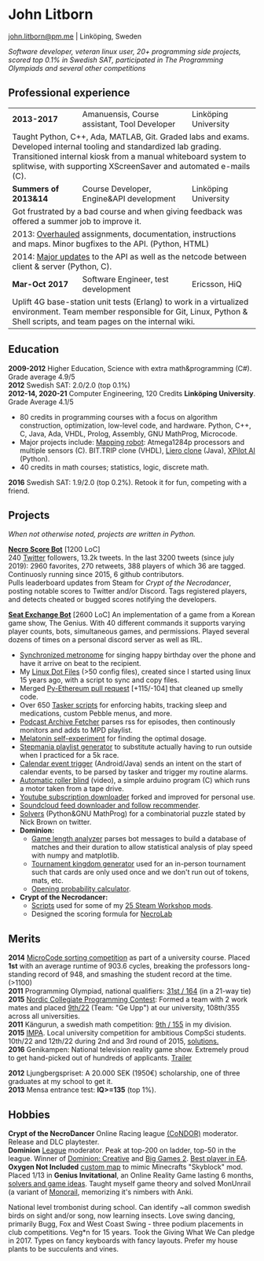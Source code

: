 # John Litborn
john.litborn@pm.me | Linköping, Sweden

*Software developer, veteran linux user, 20+ programming side projects, scored top 0.1\% in Swedish SAT, participated in The Programming Olympiads and several other competitions*

## Professional experience
<table align="center">
    <tr>
        <td><b>2013-2017</b></td>
        <td>Amanuensis, Course assistant, Tool Developer</td>
        <td>Linköping University</td>
    </tr>
    <tr>
        <td colspan="3">Taught Python, C++, Ada, MATLAB, Git. Graded labs and exams. Developed internal tooling and standardized lab grading. Transitioned internal kiosk from a manual whiteboard system to splitwise, with supporting XScreenSaver and automated e-mails (C).</td>
    </tr>
    <tr>
        <td><b>Summers of 2013&14</b></td>
        <td>Course Developer, Engine&API development</td>
        <td>Linköping University</td>
    </tr>
<tr><td colspan="3">
Got frustrated by a bad course and when giving feedback was offered a summer job to improve it.
</tr></td>
<tr><td colspan="3">
2013: <a href="https://github.com/jakkdl/TDDD63-course-content">Overhauled</a> assignments, documentation, instructions and maps. Minor bugfixes to the API. (Python, HTML)
</tr></td>
<tr><td colspan="3">
2014: <a href="https://github.com/jakkdl/XPilot-AI\_LiU\_fork">Major updates</a> to the API as well as the netcode between client & server (Python, C).
</tr></td>
    <tr>
        <td><b>Mar-Oct 2017</b></td>
        <td>Software Engineer, test development</td>
        <td>Ericsson, HiQ</td>
    </tr>
<tr><td colspan="3">
Uplift 4G base-station unit tests (Erlang) to work in a virtualized environment. Team member responsible for Git, Linux, Python & Shell scripts, and team pages on the internal wiki.
</tr></td>
</table>

## Education
**2009-2012** Higher Education, Science with extra math&programming (C#). Grade average 4.9/5   
**2012** Swedish SAT: 2.0/2.0 (top 0.1\%)  
**2012-14, 2020-21** Computer Engineering, 120 Credits **Linköping University**. Grade Average 4.1/5  
* 80 credits in programming courses with a focus on algorithm construction, optimization, low-level code, and hardware. Python, C++, C, Java, Ada, VHDL, Prolog, Assembly, GNU MathProg, Microcode.  
* Major projects include: [Mapping robot](https://github.com/jakkdl/TSEA29_mapping_robot): Atmega1284p processors and multiple sensors \(C\). BIT.TRIP clone (VHDL), [Liero clone](https://github.com/jakkdl/TDDC69-Kasfeq) (Java), [XPilot AI](https://github.com/jakkdl/TDDD63-XPilot-AI) (Python).
* 40 credits in math courses; statistics, logic, discrete math.

**2016** Swedish SAT: 1.9/2.0 (top 0.2\%). Retook it for fun, competing with a friend.

## Projects
*When not otherwise noted, projects are written in Python.*  

[**Necro Score Bot**](https://github.com/jakkdl/necro\_score\_bot) [1200 LoC]  
240 [Twitter](https://twitter.com/necro\_score\_bot) followers, 13.2k tweets. In the last 3200 tweets (since july 2019): 2960 favorites, 270 retweets, 388 players of which 36 are tagged. <!--- ids 1530685368592388096 to 1148623206426787840-->
Continuosly running since 2015, 6 github contributors.  
Pulls leaderboard updates from Steam for *Crypt of the Necrodancer*, posting notable scores to Twitter and/or Discord.
Tags registered players, and detects cheated or bugged scores notifying the developers.

[**Seat Exchange Bot**](https://github.com/jakkdl/seat\_exchange)  [2600 LoC]
An implementation of a game from a Korean game show, The Genius.
With 40 different commands it supports varying player counts, bots, simultaneous games, and permissions.
Played several dozens of times on a personal discord server as well as IRL.

* [Synchronized metronome](https://github.com/jakkdl/random/blob/master/synchronized\_metronome.py) for singing happy birthday over the phone and have it arrive on beat to the recipient.
* My [Linux Dot Files](https://github.com/jakkdl/dotfiles) (>50 config files), created since I started using linux 15 years ago, with a script to sync and copy files.
* Merged [Py-Ethereum pull request](https://github.com/ethereum/py-evm/pull/290) [+115/-104] that cleaned up smelly code.
* Over 650 [Tasker scripts](https://github.com/jakkdl/Tasker/) for enforcing habits, tracking sleep and medications, custom Pebble menus, and more.
* [Podcast Archive Fetcher](https://github.com/jakkdl/random/blob/master/podcast\_archive\_mode.py) parses rss for episodes, then continously monitors and adds to MPD playlist.
* [Melatonin self-experiment](https://github.com/jakkdl/calendar_statistics) for finding the optimal dosage.
* [Stepmania playlist generator](https://github.com/jakkdl/random/blob/master/stepmania\_mixtape.py) to substitute actually having to run outside when I practiced for a 5k race.
* [Calendar event trigger](https://github.com/jakkdl/routine\_trigger) (Android/Java) sends an intent on the start of calendar events, to be parsed by tasker and trigger my routine alarms.
* [Automatic roller blind](https://vimeo.com/manage/videos/229001221) (video), a simple arduino program \(C\) which runs a motor taken from a tape drive.
* [Youtube subscription downloader](https://github.com/jakkdl/youtube-dlp-subscriptions) forked and improved for personal use.
* [Soundcloud feed downloader and follow recommender](https://github.com/jakkdl/soundcloud_scripts).
* [Solvers](https://gist.github.com/jakkdl/cfccaa2511a3e84ecc0d8fb1f2cf3e7e) (Python&GNU MathProg) for a combinatorial puzzle stated by Nick Brown on twitter.
* **Dominion:** 
  * [Game length analyzer](https://github.com/jakkdl/dominion\_game\_length) parses bot messages to build a database of matches and their duration to allow statistical analysis of play speed with numpy and matplotlib.
  * [Tournament kingdom generator](https://github.com/jakkdl/dominion\_tournament\_tools) used for an in-person tournament such that cards are only used once and we don't run out of tokens, mats, etc.
  * [Opening probability calculator](https://github.com/jakkdl/random/blob/master/dominion\_openings.py).
* **Crypt of the Necrodancer:**
  * [Scripts](https://github.com/jakkdl/Crypt_of_the_NecroDancer_mods) used for some of my [25 Steam Workshop mods](https://steamcommunity.com/profiles/76561198074553183/myworkshopfiles/?appid=247080).
  * Designed the scoring formula for [NecroLab](https://necrolab.com/)

## Merits
**2014** [MicroCode sorting competition](https://www.isy.liu.se/en/edu/kurs/TSEA83/laboration/lab\_mikro.html) as part of a university course. Placed **1st** with an average runtime of 903.6 cycles, breaking the professors long-standing record of 948, and smashing the student record at the time. (>1100)  
**2011** Programming Olympiad, national qualifiers: [31st / 164](https://progolymp.se/2011/skolkval/resultat-mer) (in a 21-way tie)  
**2015** [Nordic Collegiate Programming Contest](https://nordic.icpc.io/): Formed a team with 2 work mates and placed [9th/22](https://ncpc15.kattis.com/standings?filter=352) (Team: "Ge Upp") at our university, 108th/355 across all universities.  
**2011** Kängurun, a swedish math competition: [9th / 155](http://ncm.gu.se/2005) in my division.  
**2015** [IMPA](https://www.ida.liu.se/projects/impa/new/). Local university competition for ambitious CompSci students. 10th/22 and 12th/22 during 2nd and 3rd round of 2015, [solutions.](https://github.com/jakkdl/online_coding_problems)  
**2016** Genikampen: National television reality game show. Extremely proud to get hand-picked out of hundreds of applicants. [Trailer](https://www.youtube.com/watch?v=3DFU\_3bgWtrS8)

**2012** Ljungbergspriset: A 20.000 SEK (1950€) scholarship, one of three graduates at my school to get it.  
**2013** Mensa entrance test: **IQ>=135** (top 1\%). 

## Hobbies
**Crypt of the NecroDancer** Online Racing league [(CoNDOR)](https://condor.live/) moderator. Release and DLC playtester.  
**Dominion** [League](https://dominionleague.org) moderator. Peak at top-200 on ladder, top-50 in the league. Winner of [Dominion: Creative](https://www.youtube.com/watch?v=xGnn6WoPi-c) and [Big Games 2](https://www.youtube.com/watch?v=dRprh77drV0). [Best player in EA](https://twitter.com/LinchZhang/status/1520843927661813760).  
**Oxygen Not Included** [custom map](https://github.com/jakkdl/Oxygen-Not-Included\_Mods) to mimic Minecrafts "Skyblock" mod.  
Placed 1/13 in **Genius Invitational**, an Online Reality Game lasting 6 months, [solvers and game ideas](https://github.com/jakkdl/The_Genius).
Taught myself game theory and solved MonUnrail (a variant of [Monorail](https://the-genius-show.fandom.com/wiki/Monorail), memorizing it's nimbers with Anki.

National level trombonist during school. Can identify ~all common swedish birds on sight and/or song, now learning insects. Love swing dancing, primarily Bugg, Fox and West Coast Swing - three podium placements in club competitions. Veg*n for 15 years. Took the Giving What We Can pledge in 2017. Types on fancy keyboards with fancy layouts. Prefer my house plants to be succulents and vines.
